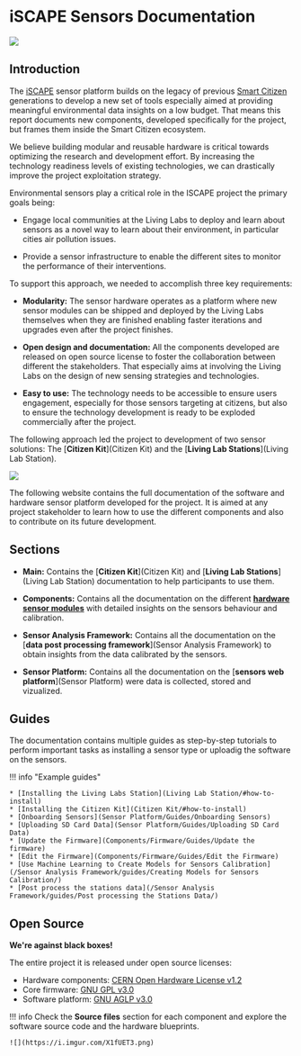 iSCAPE Sensors Documentation
============================

![](https://i.imgur.com/6mgROjt.jpg)

## Introduction

The [iSCAPE](https://www.iscapeproject.eu/) sensor platform builds on the legacy of previous [Smart Citizen](https://smartcitizen.me/) generations to develop a new set of tools especially aimed at providing meaningful environmental data insights on a low budget. That means this report documents new components, developed specifically for the project, but frames them inside the Smart Citizen ecosystem.

We believe building modular and reusable hardware is critical towards optimizing the research and development effort. By increasing the technology readiness levels of existing technologies, we can drastically improve the project exploitation strategy.

Environmental sensors play a critical role in the ISCAPE project the
primary goals being:

* Engage local communities at the Living Labs to deploy and learn about sensors as a novel way to learn about their environment, in particular cities air pollution issues.

* Provide a sensor infrastructure to enable the different sites to monitor the performance of their interventions.

To support this approach, we needed to accomplish three key
requirements:

* **Modularity:** The sensor hardware operates as a platform where new sensor modules can be shipped and deployed by the Living Labs themselves when they are finished enabling faster iterations and upgrades even after the project finishes.

* **Open design and documentation:** All the components developed are released on open source license to foster the collaboration between different the stakeholders. That especially aims at involving the Living Labs on the design of new sensing strategies and technologies.

* **Easy to use:** The technology needs to be accessible to ensure users engagement, especially for those sensors targeting at citizens, but also to ensure the technology development is ready to be exploded commercially after the project.

The following approach led the project to development of two sensor solutions: The [**Citizen Kit**](Citizen Kit) and the [**Living Lab Stations**](Living Lab Station).

![](https://i.imgur.com/2Amt2SV.jpg)

The following website contains the full documentation of the software and hardware sensor platform developed for the project. It is aimed at any project stakeholder to learn how to use the different components and also to contribute on its future development. 

## Sections

* **Main:** Contains the [**Citizen Kit**](Citizen Kit) and [**Living Lab Stations**](Living Lab Station) documentation to help participants to use them.

* **Components:** Contains all the documentation on the different [**hardware sensor modules**](Components) with detailed insights on the sensors behaviour and calibration.

* **Sensor Analysis Framework:** Contains all the documentation on the [**data post processing framework**](Sensor Analysis Framework) to obtain insights from the data calibrated by the sensors.

* **Sensor Platform:** Contains all the documentation on the [**sensors web platform**](Sensor Platform) were data is collected, stored and vizualized.

## Guides

The documentation contains multiple guides as step-by-step tutorials to perform important tasks as installing a sensor type or uploadig the software on the sensors.

!!! info "Example guides"

	* [Installing the Living Labs Station](Living Lab Station/#how-to-install)
	* [Installing the Citizen Kit](Citizen Kit/#how-to-install)
	* [Onboarding Sensors](Sensor Platform/Guides/Onboarding Sensors)
	* [Uploading SD Card Data](Sensor Platform/Guides/Uploading SD Card Data)
	* [Update the Firmware](Components/Firmware/Guides/Update the firmware)
	* [Edit the Firmware](Components/Firmware/Guides/Edit the Firmware)
	* [Use Machine Learning to Create Models for Sensors Calibration](/Sensor Analysis Framework/guides/Creating Models for Sensors Calibration/)
	* [Post process the stations data](/Sensor Analysis Framework/guides/Post processing the Stations Data/)

## Open Source

**We're against black boxes!**

The entire project it is released under open source licenses: 

* Hardware components: [CERN Open Hardware License v1.2](https://www.ohwr.org/licenses/cern-ohl/license_versions/v1.2)
* Core firmware: [GNU GPL v3.0](https://www.gnu.org/licenses/gpl-3.0.en.html)
* Software platform: [GNU AGLP v3.0](https://www.gnu.org/licenses/agpl-3.0.en.html)

!!! info
	Check the **Source files** section for each component and explore the software source code and the hardware blueprints.

	![](https://i.imgur.com/X1fUET3.png)